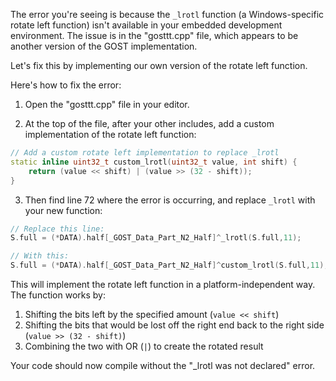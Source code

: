 
The error you're seeing is because the `_lrotl` function (a Windows-specific rotate left function) isn't available in your embedded development environment. The issue is in the "gosttt.cpp" file, which appears to be another version of the GOST implementation.

Let's fix this by implementing our own version of the rotate left function.

Here's how to fix the error:

1. Open the "gosttt.cpp" file in your editor.

2. At the top of the file, after your other includes, add a custom implementation of the rotate left function:
```cpp
// Add a custom rotate left implementation to replace _lrotl
static inline uint32_t custom_lrotl(uint32_t value, int shift) {
    return (value << shift) | (value >> (32 - shift));
}
```

3. Then find line 72 where the error is occurring, and replace `_lrotl` with your new function:
```cpp
// Replace this line:
S.full = (*DATA).half[_GOST_Data_Part_N2_Half]^_lrotl(S.full,11);

// With this:
S.full = (*DATA).half[_GOST_Data_Part_N2_Half]^custom_lrotl(S.full,11);
```

This will implement the rotate left function in a platform-independent way. The function works by:
1. Shifting the bits left by the specified amount (`value << shift`)
2. Shifting the bits that would be lost off the right end back to the right side (`value >> (32 - shift)`)
3. Combining the two with OR (`|`) to create the rotated result

Your code should now compile without the "_lrotl was not declared" error.
